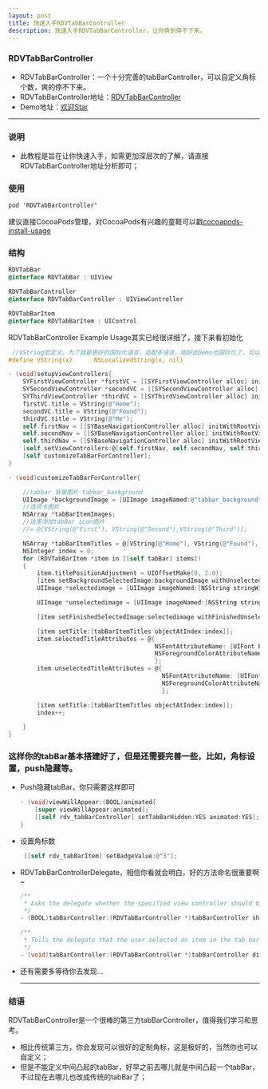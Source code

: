 ```yaml
---
layout: post
title: 快速入手RDVTabBarController
description: 快速入手RDVTabBarController，让你爽到停不下来。
---
```


### RDVTabBarController

- RDVTabBarController：一个十分完善的tabBarController，可以自定义角标个数，爽的停不下来。
- RDVTabBarController地址：<a href ="https://github.com/robbdimitrov/RDVTabBarController">RDVTabBarController</a>
- Demo地址：<a href ="https://github.com/sauchye/SYTipsDemo">欢迎Star</a>

---

### 说明

- 此教程是旨在让你快速入手，如需更加深层次的了解，请直接RDVTabBarController地址分析即可；

### 使用

``` objective-c
pod 'RDVTabBarController'
```

建议直接CocoaPods管理，对CocoaPods有兴趣的童鞋可以戳<a href="http://code4app.com/article/cocoapods-install-usage">cocoapods-install-usage</a>

### 结构

``` objective-c
RDVTabBar 
@interface RDVTabBar : UIView
```

``` objective-c
RDVTabBarController
@interface RDVTabBarController : UIViewController 
```

``` objective-c
RDVTabBarItem
@interface RDVTabBarItem : UIControl
```



RDVTabBarController Example Usage其实已经很详细了，接下来看初始化

``` objective-c
 //VString宏定义，为了就是更好的国际化语言，适配多语言，刚好此Demo也国际化了，可以参看https://github.com/sauchye/dev_notes/issues/4 🙈
#define VString(x)      NSLocalizedString(x, nil)
```

``` objective-c
- (void)setupViewControllers{
    SYFirstViewController *firstVC = [[SYFirstViewController alloc] init];
    SYSecondViewController *secondVC = [[SYSecondViewController alloc] init];
    SYThirdViewController *thirdVC = [[SYThirdViewController alloc] init];
    firstVC.title = VString(@"Home");
    secondVC.title = VString(@"Found");
    thirdVC.title = VString(@"Me");
    self.firstNav = [[SYBaseNavigationController alloc] initWithRootViewController:firstVC];
    self.secondNav = [[SYBaseNavigationController alloc] initWithRootViewController:secondVC];
    self.thirdNav = [[SYBaseNavigationController alloc] initWithRootViewController:thirdVC];
    [self setViewControllers:@[self.firstNav, self.secondNav, self.thirdNav]];
    [self customizeTabBarForController];
}
```

``` objective-c
- (void)customizeTabBarForController{

    //tabbar 背景图片 tabbar_background
    UIImage *backgroundImage = [UIImage imageNamed:@"tabbar_background"];
    //选项卡图片
    NSArray *tabBarItemImages;
  	//这里添加tabBar icon图片
    //= @[VString(@"First"), VString(@"Second"),VString(@"Third")];

    NSArray *tabBarItemTitles = @[VString(@"Home"), VString(@"Found"), VString(@"Me")];
    NSInteger index = 0;
    for (RDVTabBarItem *item in [[self tabBar] items])
    {
        item.titlePositionAdjustment = UIOffsetMake(0, 2.0);
        [item setBackgroundSelectedImage:backgroundImage withUnselectedImage:backgroundImage];
        UIImage *selectedimage = [UIImage imageNamed:[NSString stringWithFormat:@"%@_selected",[tabBarItemImages objectAtIndex:index]]];

        UIImage *unselectedimage = [UIImage imageNamed:[NSString stringWithFormat:@"%@_normal",[tabBarItemImages objectAtIndex:index]]];

        [item setFinishedSelectedImage:selectedimage withFinishedUnselectedImage:unselectedimage];

        [item setTitle:[tabBarItemTitles objectAtIndex:index]];
        item.selectedTitleAttributes = @{
                                         NSFontAttributeName: [UIFont boldSystemFontOfSize:12],
                                         NSForegroundColorAttributeName:kNAVIGATION_BAR_COLOR,
                                         };
        item.unselectedTitleAttributes = @{
                                           NSFontAttributeName: [UIFont boldSystemFontOfSize:12],
                                           NSForegroundColorAttributeName:RGB(217, 217, 217),
                                           };

        [item setTitle:[tabBarItemTitles objectAtIndex:index]];
        index++;

    }
}
```



### 这样你的tabBar基本搭建好了，但是还需要完善一些，比如，角标设置，push隐藏等。

- Push隐藏tabBar，你只需要这样即可

  ``` objective-c
  - (void)viewWillAppear:(BOOL)animated{
      [super viewWillAppear:animated];
      [[self rdv_tabBarController] setTabBarHidden:YES animated:YES];
  }
  ```

- 设置角标数

  ``` objective-c
   [[self rdv_tabBarItem] setBadgeValue:@"3"];
  ```

- RDVTabBarControllerDelegate，相信你看就会明白，好的方法命名很重要啊~

  ``` objective-c
  /**
   * Asks the delegate whether the specified view controller should be made active.
   */
  - (BOOL)tabBarController:(RDVTabBarController *)tabBarController shouldSelectViewController:(UIViewController *)viewController;

  /**
   * Tells the delegate that the user selected an item in the tab bar.
   */
  - (void)tabBarController:(RDVTabBarController *)tabBarController didSelectViewController:(UIViewController *)viewController;
  ```

- 还有需要多等待你去发现...

  ----

### 结语

  RDVTabBarController是一个很棒的第三方tabBarController，值得我们学习和思考。

- 相比传统第三方，你会发现可以很好的定制角标，这是极好的，当然你也可以自定义；
- 但是不能定义中间凸起的tabBar，好早之前去哪儿就是中间凸起一个tabBar，不过现在去哪儿也改成传统的tabBar了；​

